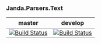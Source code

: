### Janda.Parsers.Text

| master | develop |
|:------:|:-----------:|
|[![Build Status](http://nas:8081/buildStatus/icon?job=Janda.Parsers.Text/master)](http://nas:8081/job/Janda.Parsers.Text/job/master)|[![Build Status](http://nas:8081/buildStatus/icon?job=Janda.Parsers.Text/develop)](http://nas:8081/job/Janda.Parsers.Text/job/develop)|




